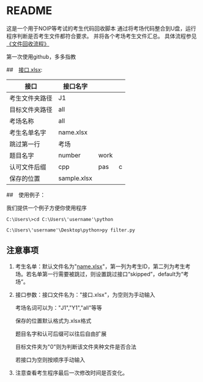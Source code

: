 # README

这是一个用于NOIP等考试的考生代码回收脚本
通过将考场代码整合到U盘，运行程序判断是否考生文件都符合要求。
并将各个考场考生文件汇总。
具体流程参见[《文件回收流程》](.//文件回收流程.md)



第一次使用github，多多指教



##　[接口.xlsx](.//接口.xlsx):

| 接口           | 接口名字    |      |      |
| -------------- | ----------- | ---- | ---- |
| 考生文件夹路径 | J1          |      |      |
| 目标文件夹路径 | all         |      |      |
| 考场名称       | all         |      |      |
| 考生名单名字   | name.xlsx   |      |      |
| 跳过第一行     | 考场        |      |      |
| 题目名字       | number      | work |      |
| 认可文件后缀   | cpp         | pas  | c    |
| 保存的位置     | sample.xlsx |      |      |



##　使用例子：

我们提供一个例子方便你使用程序

```
C:\Users\>cd C:\Users\'username'\python

C:\Users\'username'\Desktop\python>py filter.py
```



## 注意事项

1. 考生名单：默认文件名为"[name.xlsx](name.xlsx)"，第一列为考生ID，第二列为考生考场。若名单第一行需要被跳过，则设置跳过接口“skipped”，default为“考场”。

2. 接口参数：接口文件名为："接口.xlsx"，为空则为手动输入

   考场名词可以为："J1","Y1","all"等等

   保存的位置默认格式为.xlsx格式

   题目名字和认可后缀可以往后自由扩展

   目标文件夹为"0"则为判断该文件夹种文件是否合法

   若接口为空则按顺序手动输入

3.  注意查看考生程序最后一次修改时间是否变化。

